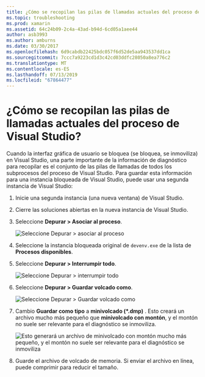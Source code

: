 ```yaml
---
title: ¿Cómo se recopilan las pilas de llamadas actuales del proceso de Visual Studio?
ms.topic: troubleshooting
ms.prod: xamarin
ms.assetid: 64c24b09-2c4a-43ad-b94d-6cd05a1aee44
author: asb3993
ms.author: amburns
ms.date: 03/30/2017
ms.openlocfilehash: 6d9cabdb22425bdc057f6d52de5aa943537dd1ca
ms.sourcegitcommit: 7ccc7a9223cd1d3c42cd03ddfc28050a8ea776c2
ms.translationtype: MT
ms.contentlocale: es-ES
ms.lasthandoff: 07/13/2019
ms.locfileid: "67864477"
---
```

# <a name="how-do-i-collect-the-current-call-stacks-of-the-visual-studio-process"></a>¿Cómo se recopilan las pilas de llamadas actuales del proceso de Visual Studio?

Cuando la interfaz gráfica de usuario se bloquea (se bloquea, se inmoviliza) en Visual Studio, una parte importante de la información de diagnóstico para recopilar es el conjunto de las pilas de llamadas de todos los subprocesos del proceso de Visual Studio. Para guardar esta información para una instancia bloqueada de Visual Studio, puede usar una segunda instancia de Visual Studio:

1. Inicie una segunda instancia (una nueva ventana) de Visual Studio.

2. Cierre las soluciones abiertas en la nueva instancia de Visual Studio.

3. Seleccione **Depurar > Asociar al proceso**.

   ![](vs-callstack-images/image1.png "Seleccione Depurar > asociar al proceso")

4. Seleccione la instancia bloqueada original de `devenv.exe` de la lista de **Procesos disponibles**.

5. Seleccione **Depurar > Interrumpir todo**.

   ![](vs-callstack-images/image2.png "Seleccione Depurar > interrumpir todo")

6. Seleccione **Depurar > Guardar volcado como**.

   ![](vs-callstack-images/image3.png "Seleccione Depurar > Guardar volcado como")

7. Cambio **Guardar como tipo** a **minivolcado (\*.dmp)** . Esto creará un archivo mucho más pequeño que **minivolcado con montón**, y el montón no suele ser relevante para el diagnóstico se inmoviliza.

   ![](vs-callstack-images/image4.png "Esto generará un archivo de minivolcado con montón mucho más pequeño, y el montón no suele ser relevante para el diagnóstico se inmoviliza")

8. Guarde el archivo de volcado de memoria. Si enviar el archivo en línea, puede comprimir para reducir el tamaño.
